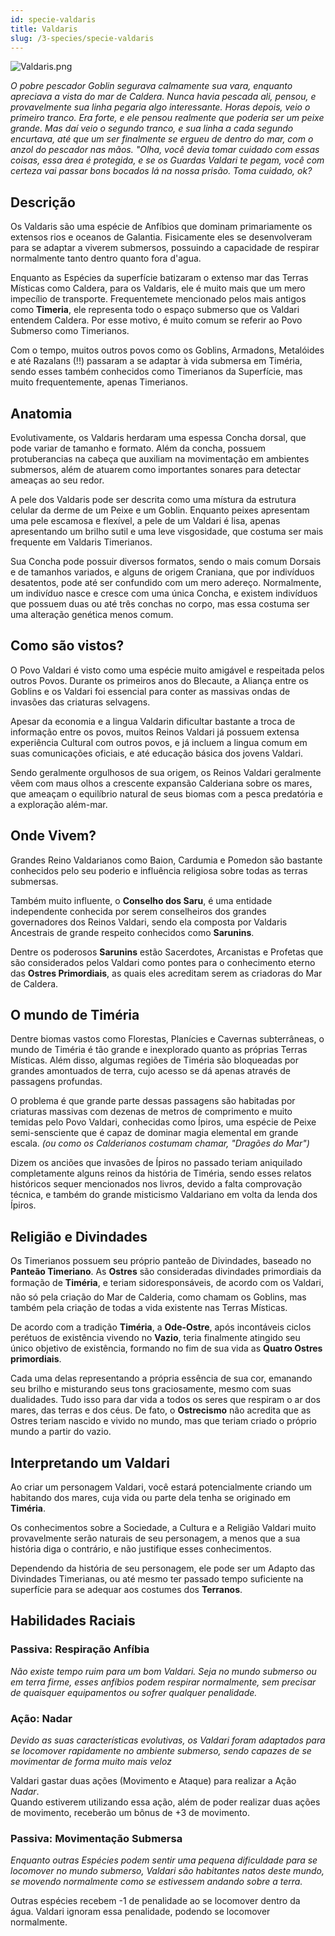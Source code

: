 ```yaml
---
id: specie-valdaris
title: Valdaris
slug: /3-species/specie-valdaris
---
```


![Valdaris.png](https://s3.us-west-2.amazonaws.com/fabulas-e-goblins-book/%5Cvscode%5Cf58c81f6-ca3c-4d7b-930e-31d6719a2624.png)

*O pobre pescador Goblin segurava calmamente sua vara, enquanto apreciava a vista do mar de Caldera. Nunca havia pescada ali, pensou, e provavelmente sua linha pegaria algo interessante. Horas depois, veio o primeiro tranco. Era forte, e ele pensou realmente que poderia ser um peixe grande. Mas daí veio o segundo tranco, e sua linha a cada segundo encurtava, até que um ser finalmente se ergueu de dentro do mar, com o anzol do pescador nas mãos. "Olha, você devia tomar cuidado com essas coisas, essa área é protegida, e se os Guardas Valdari te pegam, você com certeza vai passar bons bocados lá na nossa prisão. Toma cuidado, ok?*

## Descrição

Os Valdaris são uma espécie de Anfíbios que dominam primariamente os extensos rios e oceanos de Galantia. Fisicamente eles se desenvolveram para se adaptar a viverem submersos, possuindo a capacidade de respirar normalmente tanto dentro quanto fora d'agua.

Enquanto as Espécies da superfície batizaram o extenso mar das Terras Místicas como Caldera, para os Valdaris, ele é muito mais que um mero impecílio de transporte. Frequentemete mencionado pelos mais antigos como **Timeria**, ele representa todo o espaço submerso que os Valdari entendem Caldera. Por esse motivo, é muito comum se referir ao Povo Submerso como Timerianos.

Com o tempo, muitos outros povos como os Goblins, Armadons, Metalóides e até Razalans (!!) passaram a se adaptar à vida submersa em Timéria, sendo esses também conhecidos como Timerianos da Superfície, mas muito frequentemente, apenas Timerianos.

## Anatomia

Evolutivamente, os Valdaris herdaram uma espessa Concha dorsal, que pode variar de tamanho e formato. Além da concha, possuem protuberancias na cabeça que auxiliam na movimentação em ambientes submersos, além de atuarem como importantes sonares para detectar ameaças ao seu redor.

A pele dos Valdaris pode ser descrita como uma místura da estrutura celular da derme de um Peixe e um Goblin. Enquanto peixes apresentam uma pele escamosa e flexível, a pele de um Valdari é lisa, apenas apresentando um brilho sutil e uma leve visgosidade, que costuma ser mais frequente em Valdaris Timerianos.

Sua Concha pode possuir diversos formatos, sendo o mais comum Dorsais e de tamanhos variados, e alguns de origem Craniana, que por indivíduos desatentos, pode até ser confundido com um mero adereço.
Normalmente, um indivíduo nasce e cresce com uma única Concha, e existem indivíduos que possuem duas ou até três conchas no corpo, mas essa costuma ser uma alteração genética menos comum.

## Como são vistos?

O Povo Valdari é visto como uma espécie muito amigável e respeitada pelos outros Povos.
Durante os primeiros anos do Blecaute, a Aliança entre os Goblins e os Valdari foi essencial para conter as massivas ondas de invasões das criaturas selvagens.

Apesar da economia e a lingua Valdarin dificultar bastante a troca de informação entre os povos, muitos Reinos Valdari já possuem extensa experiência Cultural com outros povos, e já incluem a lingua comum em suas comunicações oficiais, e até educação básica dos jovens Valdari.

Sendo geralmente orgulhosos de sua origem, os Reinos Valdari geralmente vêem com maus olhos a crescente expansão Calderiana sobre os mares, que ameaçam o equilíbrio natural de seus biomas com a pesca predatória e a exploração além-mar.

## Onde Vivem?

Grandes Reino Valdarianos como Baion, Cardumia e Pomedon são bastante conhecidos pelo seu poderio e influência religiosa sobre todas as terras submersas.

Também muito influente, o **Conselho dos Saru**, é uma entidade independente conhecida por serem conselheiros dos grandes governadores dos Reinos Valdari, sendo ela composta por Valdaris Ancestrais de grande respeito conhecidos como **Sarunins**.

Dentre os poderosos **Sarunins** estão Sacerdotes, Arcanistas e Profetas que são considerados pelos Valdari como pontes para o conhecimento eterno das **Ostres Primordiais**, as quais eles acreditam serem as criadoras do Mar de Caldera.

## O mundo de Timéria

Dentre biomas vastos como Florestas, Planícies e Cavernas subterrâneas, o mundo de Timéria é tão grande e inexplorado quanto as próprias Terras Místicas. 
Além disso, algumas regiões de Timéria são bloqueadas por grandes amontuados de terra, cujo acesso se dá apenas através de passagens profundas.

O problema é que grande parte dessas passagens são habitadas por criaturas massivas com dezenas de metros de comprimento e muito temidas pelo Povo Valdari, conhecidas como Ípiros, uma espécie de Peixe semi-sensciente que é capaz de dominar magia elemental em grande escala. *(ou como os Calderianos costumam chamar, "Dragões do Mar")*

Dizem os anciões que invasões de Ípiros no passado teriam aniquilado completamente alguns reinos da história de Timéria, sendo esses relatos históricos sequer mencionados nos livros, devido a falta comprovação técnica, e também do grande misticismo Valdariano em volta da lenda dos Ípiros.

## Religião e Divindades

Os Timerianos possuem seu próprio panteão de Divindades, baseado no **Panteão Timeriano**.
As **Ostres** são consideradas divindades primordiais da formação de **Timéria**, e teriam sidoresponsáveis, de acordo com os Valdari, não só pela criação do Mar de Calderia, como chamam os Goblins, mas também pela criação de todas a vida existente nas Terras Místicas.

De acordo com a tradição **Timéria**, a **Ode-Ostre**, após incontáveis ciclos perétuos de existência vivendo no **Vazio**, teria finalmente atingido seu único objetivo de existência, formando no fim de sua vida as **Quatro Ostres primordiais**.

Cada uma delas representando a própria essência de sua cor, emanando seu brilho e misturando seus tons graciosamente, mesmo com suas dualidades. Tudo isso para dar vida a todos os seres que respiram o ar dos mares, das terras e dos céus.
De fato, o **Ostrecismo** não acredita que as Ostres teriam nascido e vivido no mundo, mas que teriam criado o próprio mundo a partir do vazio.

## Interpretando um Valdari

Ao criar um personagem Valdari, você estará potencialmente criando um habitando dos mares, cuja vida ou parte dela tenha se originado em **Timéria**. 

Os conhecimentos sobre a Sociedade, a Cultura e a Religião Valdari muito provavelmente serão naturais de seu personagem, a menos que a sua história diga o contrário, e não justifique esses conhecimentos.

Dependendo da história de seu personagem, ele pode ser um Adapto das Divindades Timerianas, ou até mesmo ter passado tempo suficiente na superfície para se adequar aos costumes dos **Terranos**.

## Habilidades Raciais

### Passiva: Respiração Anfíbia

*Não existe tempo ruim para um bom Valdari. Seja no mundo submerso ou em terra firme, esses anfíbios podem respirar normalmente, sem precisar de quaisquer equipamentos ou sofrer qualquer penalidade.*

### Ação: Nadar

*Devido as suas características evolutivas, os Valdari foram adaptados para se locomover rapidamente no ambiente submerso, sendo capazes de se movimentar de forma muito mais veloz*

Valdari gastar duas ações (Movimento e Ataque) para realizar a Ação *Nadar*.<br/>
Quando estiverem utilizando essa ação, além de poder realizar duas ações de movimento, receberão um bônus de +3 de movimento.

### Passiva: Movimentação Submersa

*Enquanto outras Espécies podem sentir uma pequena dificuldade para se locomover no mundo submerso, Valdari são habitantes natos deste mundo, se movendo normalmente como se estivessem andando sobre a terra.*

Outras espécies recebem -1 de penalidade ao se locomover dentro da água. Valdari ignoram essa penalidade, podendo se locomover normalmente.